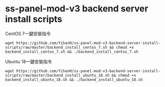 # ss-panel-mod-v3 backend server install scripts
CentOS 7一鍵安裝指令
```
wget https://github.com/YihanH/ss-panel-mod-v3-backend-server-install-scripts/raw/master/backend_install_centos_7.sh && chmod +x backend_install_centos_7.sh && ./backend_install_centos_7.sh
```
Ubuntu 18一鍵安裝指令
```
wget https://github.com/YihanH/ss-panel-mod-v3-backend-server-install-scripts/raw/master/backend_install_ubuntu_18.sh && chmod +x backend_install_ubuntu_18.sh && ./backend_install_ubuntu_18.sh
```
